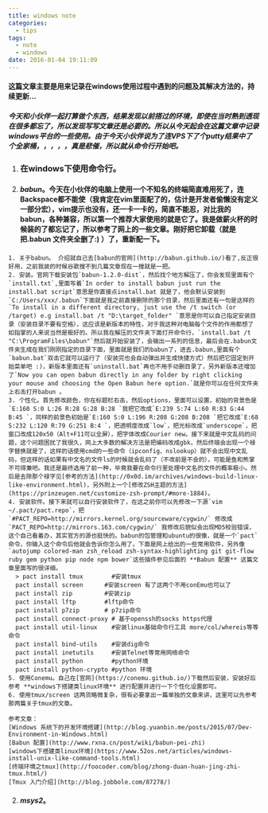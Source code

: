 ```yaml
---
title: windows note
categories:
  - tips
tags:
  - note
  - windows
date: 2016-01-04 19:11:09
---
```


#### 这篇文章主要是用来记录在windows使用过程中遇到的问题及其解决方法的，持续更新...
##### 今天和小伙伴一起打算做个东西，结果发现以前搭过的环境，即使在当时熟到透现在很多都忘了，所以发现写写文章还是必要的。所以从今天起会在这篇文章中记录windows平台的一些使用。由于今天小伙伴说为了连VPS下了个putty结果中了个全家桶，，，，，真是悲催，所以就从命令行开始吧。

1. ### 在windows下使用命令行。
  1.  #### ***babun***。今天在小伙伴的电脑上使用一个不知名的终端简直难用死了，连Backspace都不能使（我肯定在vim里面配了的，估计是开发者偷懒没有定义一部分宏），vim提示也没有，还一卡一卡的，简直不能忍，对比我的babun，各种兼容，所以第一个推荐大家使用的就是它了。我是做薪火杯的时候装的了都忘记了，所以参考了网上的一些文章。刚好把它卸载（就是把.babun 文件夹全删了:) ）了，重新配一下。
    1. 关于babun。 介绍就自己去[babun的官网](http://babun.github.io/)看了,反正很好用，之前我装的时候谷歌搜不到几篇文章现在一搜就是一把。
    2. 安装。官网下载安装包`babun-1.2.0-dist`，然后找个地方解压了，你会发现里面有个`install.txt`,里面写着`In order to install babun just run the install.bat script`意思是你直接点install.bat 就是了，他会默认安装到`C:/Users/xxx/.babun`下面就是我之前直接删除的那个目录，然后里面还有一句是这样的`To install in a different directory, just use the /t switch (or /target) e.g install.bat /t "D:\target_folder" `意思是你可以自己指定安装目录（安装目录不要有空格），这应该是新版本的特性，对于我这种对电脑每个文件的作用都想了如指掌的人来说当然是极好的。所以我在解压的文件夹下面打开命令行，`install.bat /t "C:\ProgramFiles\babun"`然后就开始安装了，会输出一系列的信息，最后会在.babun文件夹生成在我们刚刚指定的目录下面，里面就是我们的babun了，进去.babun,里面有个`babun.bat`双击它就可以运行了（安装完也会自动弹出并生成快捷方式）然后把它固定到开始菜单吧 :)，新版本里面还有`uninstall.bat`再也不用手动删目录了，另外新版本还增加了`Now you can open babun directly in any folder by right clicking your mouse and choosing the Open Babun here option.`就是你可以在任何文件夹上右击打开babun 。
    3. 个性化。首先修改颜色，你在标题栏右击，然后options，里面可以设置，初始的背景色是`E:160 S:0 L:26 R:28 G:28 B:28 `我把它改成`E:239 S:74 L:60 R:83 G:44 B:45 `，同样的前景色初始是`E:160 S:0 L:196 R:208 G:208 B:208 `把它改成`E:68 S:232 L:120 R:79 G:251 B:4 `，把透明度改成`low`，把光标改成`underscope`，把窗口改成120x50（Alt+F11可以全屏），把字体改成Courier new。接下来就是中文乱码的问题，这个问题困扰了我很久，网上大多数的解决方法是把编码改成gbk，然后终端会出现一个禄字替换就是了，这样的话使用cmd的一些命令（ipconfig、nslookup）就不会出现中文乱码，但这样的话如果有中文名的文件ls的时候就会乱码了（不改前是不会的），可能是鱼和熊掌不可得兼吧。我还是最终选用了前一种，毕竟我要在命令行里处理中文名的文件的概率极小。然后是去除那个禄字见[参考的方法](http://0x0d.im/archives/windows-build-linux-like-environment.html)，另外附上一个[修改ZSH主题的方法](https://prinzeugen.net/customize-zsh-prompt/#more-1884)。
    4. 安装软件。接下来就可以自行安装软件了，在这之前你可以先修改一下源`vim ~/.pact/pact.repo`，把`#PACT_REPO=http://mirrors.kernel.org/sourceware/cygwin/` 修改成`PACT_REPO=http://mirrors.163.com/cygwin/` 我修改后貌似会出现MD5校验错误，这个自己看着办，其实官方的源也挺快的。babun的包管理和ubuntu的很像，就是一个`pact`命令，你输入这个命令后他就会告诉你怎么用了。下面是网上给出的一些常用软件，另外像`autojump colored-man zsh_reload zsh-syntax-highlighting git git-flow ruby gem python pip node npm bower`这些插件参见后面的 **Babun 配置** 这篇文章里面写的很详细。
      > pact install tmux        #安装tmux
      pact install screen      #安装screen 有了这两个不用conEmu也可以了  
      pact install zip         #安装zip
      pact install lftp        #lftp命令
      pact install p7zip       # p7zip命令
      pact install connect-proxy # 基于openssh的socks https代理
      pact install util-linux    #安装linux基础命令行工具 more/col/whereis等等命令
      pact install bind-utils    #安装dig命令
      pact install inetutils     #安装Telnet等常用网络命令
      pact install python        #python环境
      pact install python-crypto #python 环境
    5. 使用Conemu。自己在[官网](https://conemu.github.io/)下载然后安装，安装好后参考 **windows下搭建类linux环境** 进行配置并进行一下个性化设置即可。
    6. 使用tmux/screen 这两货略微复杂，很有必要拿出一篇单独的文章来讲，这里可以先参考那两篇关于tmux的文章。

    参考文章：
    [Windows 系统下的开发环境搭建](http://blog.yuanbin.me/posts/2015/07/Dev-Environment-in-Windows.html)
    [Babun 配置](http://www.rxna.cn/post/wiki/babun-pei-zhi)
    [windows下搭建类linux环境](https://www.52os.net/articles/windows-install-unix-like-command-tools.html)
    [终端环境之tmux](http://foocoder.com/blog/zhong-duan-huan-jing-zhi-tmux.html/)
    [Tmux 入门介绍](http://blog.jobbole.com/87278/)

  2. #### ***msys2***。
